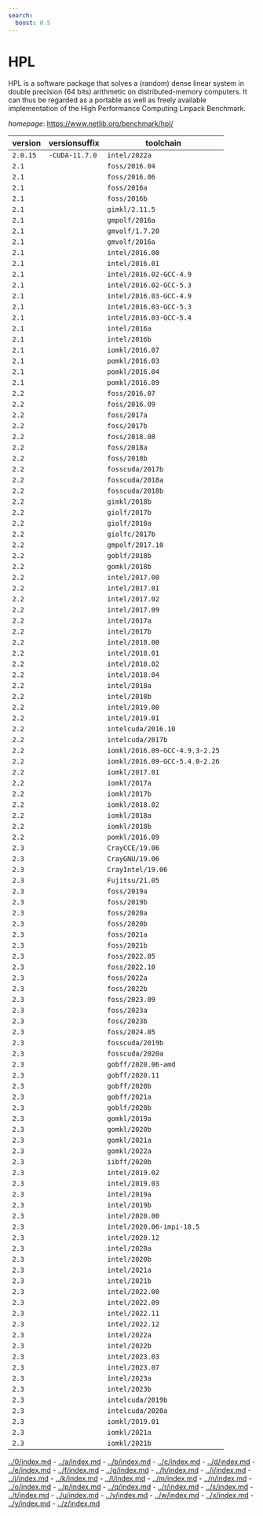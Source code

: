 ```yaml
---
search:
  boost: 0.5
---
```

# HPL

HPL is a software package that solves a (random) dense linear system in double precision (64 bits)  arithmetic on distributed-memory computers. It can thus be regarded as a portable as well as freely available  implementation of the High Performance Computing Linpack Benchmark.

*homepage*: <https://www.netlib.org/benchmark/hpl/>

version | versionsuffix | toolchain
--------|---------------|----------
``2.0.15`` | ``-CUDA-11.7.0`` | ``intel/2022a``
``2.1`` |  | ``foss/2016.04``
``2.1`` |  | ``foss/2016.06``
``2.1`` |  | ``foss/2016a``
``2.1`` |  | ``foss/2016b``
``2.1`` |  | ``gimkl/2.11.5``
``2.1`` |  | ``gmpolf/2016a``
``2.1`` |  | ``gmvolf/1.7.20``
``2.1`` |  | ``gmvolf/2016a``
``2.1`` |  | ``intel/2016.00``
``2.1`` |  | ``intel/2016.01``
``2.1`` |  | ``intel/2016.02-GCC-4.9``
``2.1`` |  | ``intel/2016.02-GCC-5.3``
``2.1`` |  | ``intel/2016.03-GCC-4.9``
``2.1`` |  | ``intel/2016.03-GCC-5.3``
``2.1`` |  | ``intel/2016.03-GCC-5.4``
``2.1`` |  | ``intel/2016a``
``2.1`` |  | ``intel/2016b``
``2.1`` |  | ``iomkl/2016.07``
``2.1`` |  | ``pomkl/2016.03``
``2.1`` |  | ``pomkl/2016.04``
``2.1`` |  | ``pomkl/2016.09``
``2.2`` |  | ``foss/2016.07``
``2.2`` |  | ``foss/2016.09``
``2.2`` |  | ``foss/2017a``
``2.2`` |  | ``foss/2017b``
``2.2`` |  | ``foss/2018.08``
``2.2`` |  | ``foss/2018a``
``2.2`` |  | ``foss/2018b``
``2.2`` |  | ``fosscuda/2017b``
``2.2`` |  | ``fosscuda/2018a``
``2.2`` |  | ``fosscuda/2018b``
``2.2`` |  | ``gimkl/2018b``
``2.2`` |  | ``giolf/2017b``
``2.2`` |  | ``giolf/2018a``
``2.2`` |  | ``giolfc/2017b``
``2.2`` |  | ``gmpolf/2017.10``
``2.2`` |  | ``goblf/2018b``
``2.2`` |  | ``gomkl/2018b``
``2.2`` |  | ``intel/2017.00``
``2.2`` |  | ``intel/2017.01``
``2.2`` |  | ``intel/2017.02``
``2.2`` |  | ``intel/2017.09``
``2.2`` |  | ``intel/2017a``
``2.2`` |  | ``intel/2017b``
``2.2`` |  | ``intel/2018.00``
``2.2`` |  | ``intel/2018.01``
``2.2`` |  | ``intel/2018.02``
``2.2`` |  | ``intel/2018.04``
``2.2`` |  | ``intel/2018a``
``2.2`` |  | ``intel/2018b``
``2.2`` |  | ``intel/2019.00``
``2.2`` |  | ``intel/2019.01``
``2.2`` |  | ``intelcuda/2016.10``
``2.2`` |  | ``intelcuda/2017b``
``2.2`` |  | ``iomkl/2016.09-GCC-4.9.3-2.25``
``2.2`` |  | ``iomkl/2016.09-GCC-5.4.0-2.26``
``2.2`` |  | ``iomkl/2017.01``
``2.2`` |  | ``iomkl/2017a``
``2.2`` |  | ``iomkl/2017b``
``2.2`` |  | ``iomkl/2018.02``
``2.2`` |  | ``iomkl/2018a``
``2.2`` |  | ``iomkl/2018b``
``2.2`` |  | ``pomkl/2016.09``
``2.3`` |  | ``CrayCCE/19.06``
``2.3`` |  | ``CrayGNU/19.06``
``2.3`` |  | ``CrayIntel/19.06``
``2.3`` |  | ``Fujitsu/21.05``
``2.3`` |  | ``foss/2019a``
``2.3`` |  | ``foss/2019b``
``2.3`` |  | ``foss/2020a``
``2.3`` |  | ``foss/2020b``
``2.3`` |  | ``foss/2021a``
``2.3`` |  | ``foss/2021b``
``2.3`` |  | ``foss/2022.05``
``2.3`` |  | ``foss/2022.10``
``2.3`` |  | ``foss/2022a``
``2.3`` |  | ``foss/2022b``
``2.3`` |  | ``foss/2023.09``
``2.3`` |  | ``foss/2023a``
``2.3`` |  | ``foss/2023b``
``2.3`` |  | ``foss/2024.05``
``2.3`` |  | ``fosscuda/2019b``
``2.3`` |  | ``fosscuda/2020a``
``2.3`` |  | ``gobff/2020.06-amd``
``2.3`` |  | ``gobff/2020.11``
``2.3`` |  | ``gobff/2020b``
``2.3`` |  | ``gobff/2021a``
``2.3`` |  | ``goblf/2020b``
``2.3`` |  | ``gomkl/2019a``
``2.3`` |  | ``gomkl/2020b``
``2.3`` |  | ``gomkl/2021a``
``2.3`` |  | ``gomkl/2022a``
``2.3`` |  | ``iibff/2020b``
``2.3`` |  | ``intel/2019.02``
``2.3`` |  | ``intel/2019.03``
``2.3`` |  | ``intel/2019a``
``2.3`` |  | ``intel/2019b``
``2.3`` |  | ``intel/2020.00``
``2.3`` |  | ``intel/2020.06-impi-18.5``
``2.3`` |  | ``intel/2020.12``
``2.3`` |  | ``intel/2020a``
``2.3`` |  | ``intel/2020b``
``2.3`` |  | ``intel/2021a``
``2.3`` |  | ``intel/2021b``
``2.3`` |  | ``intel/2022.00``
``2.3`` |  | ``intel/2022.09``
``2.3`` |  | ``intel/2022.11``
``2.3`` |  | ``intel/2022.12``
``2.3`` |  | ``intel/2022a``
``2.3`` |  | ``intel/2022b``
``2.3`` |  | ``intel/2023.03``
``2.3`` |  | ``intel/2023.07``
``2.3`` |  | ``intel/2023a``
``2.3`` |  | ``intel/2023b``
``2.3`` |  | ``intelcuda/2019b``
``2.3`` |  | ``intelcuda/2020a``
``2.3`` |  | ``iomkl/2019.01``
``2.3`` |  | ``iomkl/2021a``
``2.3`` |  | ``iomkl/2021b``

[../0/index.md](0) - [../a/index.md](a) - [../b/index.md](b) - [../c/index.md](c) - [../d/index.md](d) - [../e/index.md](e) - [../f/index.md](f) - [../g/index.md](g) - [../h/index.md](h) - [../i/index.md](i) - [../j/index.md](j) - [../k/index.md](k) - [../l/index.md](l) - [../m/index.md](m) - [../n/index.md](n) - [../o/index.md](o) - [../p/index.md](p) - [../q/index.md](q) - [../r/index.md](r) - [../s/index.md](s) - [../t/index.md](t) - [../u/index.md](u) - [../v/index.md](v) - [../w/index.md](w) - [../x/index.md](x) - [../y/index.md](y) - [../z/index.md](z)

